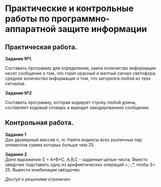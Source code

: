 # Практические и контрольные работы по программно-аппаратной защите информации

## Практическая работа.

**Задание №1.**

Составить программу для определения, 
какое количество информации несет сообщение о том, 
что горит красный и желтый сигнал светофора, 
среднее количество информации о том, 
что загорелся любой из трех сигналов.

**Задание №2**

Составить программу, которая кодирует строку любой длины, 
составляет кодовый словарь и выводит закодированное сообщение.

## Контрольная работа.

**Задание 1**  
Дан двумерный массив n, m. 
Найти индексы всех различных пар элементов сумма которых больше чем 25.

**Задание 2**  
Дано выражение S = A\*B\*C, A,B,C – заданные целые числа. 
Вместо звёдочек подставить одну из арифметических операций +,-,*, чтобы S= 25. 
Вывести комбинации звёздочек.

*Доступ к решениям ограничен*